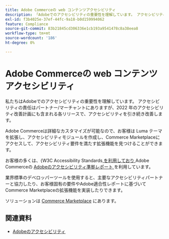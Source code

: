 ```yaml
---
title: Adobe Commerceの web コンテンツアクセシビリティ
description: 「Adobeでのアクセシビリティの重要性を理解しています。 アクセシビリティの責任はパートナー/マーチャントにありますが、2022 年のアクセシビリティ改善計画にも含まれる各リリースで、アクセシビリティを引き続き改善します。  '
exl-id: f3b4025e-37ef-44fc-9a18-b0d159994062
feature: Compliance
source-git-commit: 83b21845cd306336e1cb193a9541478c8a38eea8
workflow-type: tm+mt
source-wordcount: '186'
ht-degree: 0%

---
```


# Adobe Commerceの web コンテンツアクセシビリティ

私たちはAdobeでのアクセシビリティの重要性を理解しています。 アクセシビリティの責任はパートナー/マーチャントにありますが、2022 年のアクセシビリティ改善計画にも含まれる各リリースで、アクセシビリティを引き続き改善します。

Adobe Commerceは詳細なカスタマイズが可能なので、お客様は Luma テーマを拡張し、アクセシビリティモジュールを作成し、Commerce Marketplaceにアクセスして、アクセシビリティ要件を満たす拡張機能を見つけることができます。

お客様の多くは、{W3C Accessibility Standards[ を利用しており ](https://www.w3.org/WAI/standards-guidelines/)Adobe Commerceの [Adobeのアクセシビリティ準拠レポート ](https://www.adobe.com/accessibility/compliance/adobe-commerce-2021-acr.html) を利用しています。

業界標準のデベロッパーツールを使用すると、主要なアクセシビリティパートナーと協力したり、お客様固有の要件やAdobe適合性レポートに基づいてCommerce Marketplaceの拡張機能を実装したりできます。

ソリューションは [Commerce Marketplace](https://marketplace.magento.com/) にあります。

## 関連資料

* [Adobeのアクセシビリティ ](https://www.adobe.com/accessibility.html)

